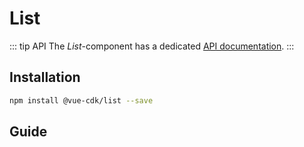 # List

::: tip API
The *List*-component has a dedicated [API documentation](./../../api/list).
:::

## Installation
``` sh
npm install @vue-cdk/list --save
```

## Guide

